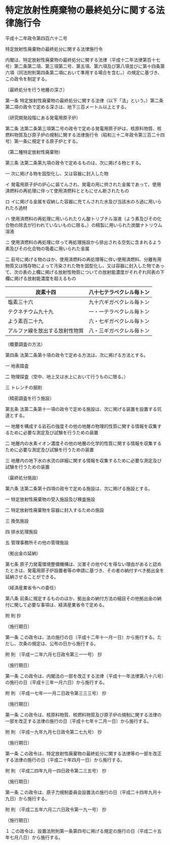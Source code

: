 # 特定放射性廃棄物の最終処分に関する法律施行令

平成十二年政令第四百六十二号

特定放射性廃棄物の最終処分に関する法律施行令

内閣は、特定放射性廃棄物の最終処分に関する法律（平成十二年法律第百十七号）第二条第二項、第三項第二号、第五項、第六項及び第八項並びに第十四条第六項（同法附則第四条第二項において準用する場合を含む。）の規定に基づき、この政令を制定する。

（最終処分を行う地層の深さ）

第一条 特定放射性廃棄物の最終処分に関する法律（以下「法」という。）第二条第二項の政令で定める深さは、地下三百メートル以上とする。

（研究開発段階にある発電用原子炉）

第二条 法第二条第三項第二号の政令で定める発電用原子炉は、核原料物質、核燃料物質及び原子炉の規制に関する法律施行令（昭和三十二年政令第三百二十四号）第一条に規定する原子炉とする。

（第二種特定放射性廃棄物）

第三条 法第二条第九項の政令で定めるものは、次に掲げる物とする。

一 次に掲げる物を固型化し、又は容器に封入した物

イ 発電用原子炉の炉心に装てんされ、発電の用に供された金属であって、使用済燃料の再処理に伴って使用済燃料とともにせん断されたもの

ロ イに掲げる金属を収納した容器に充てんされた水及び当該水のろ過に用いられたろ過材

ハ 使用済燃料の再処理に用いられたりん酸トリブチル溶液（よう素及びその化合物の除去が行われていないものに限る。）の精製に用いられた炭酸ナトリウム溶液

ニ 使用済燃料の再処理に伴って再処理施設から排出される空気に含まれるよう素及びその化合物の吸着に用いられた金属

二 前号に掲げる物のほか、使用済燃料の再処理等に伴い使用済燃料、分離有用物質又は残存物によって汚染された物を固型化し、又は容器に封入した物であって、次の表の上欄に掲げる放射性物質についての放射能濃度がそれぞれ同表の下欄に掲げる放射能濃度を超えるもの

炭素十四 | 八十七テラベクレル毎トン  
---|---  
塩素三十六 | 九十六ギガベクレル毎トン  
テクネチウム九十九 | 一・一テラベクレル毎トン  
よう素百二十九 | 六・七ギガベクレル毎トン  
アルファ線を放出する放射性物質 | 八・三ギガベクレル毎トン  
  
（概要調査の方法）

第四条 法第二条第十項の政令で定める方法は、次に掲げる方法とする。

一 地表踏査

二 物理探査（空中、地上又は水上において行うものに限る。）

三 トレンチの掘削

（精密調査を行う施設）

第五条 法第二条第十一項の政令で定める施設は、次に掲げる装置を設置する坑道とする。

一 地層を構成する岩石の強度その他の地層の物理的性質に関する情報を収集するために必要な測定及び試験を行うための装置

二 地層内の水素イオン濃度その他の地層の化学的性質に関する情報を収集するために必要な測定及び試験を行うための装置

三 地層内の地下水の水流の詳細に関する情報を収集するために必要な測定及び試験を行うための装置

（最終処分施設）

第六条 法第二条第十四項の政令で定める施設は、次に掲げる施設とする。

一 特定放射性廃棄物の受入施設及び検査施設

二 特定放射性廃棄物を容器に封入するための施設

三 換気施設

四 排水処理施設

五 管理事務所その他の管理施設

（拠出金の延納）

第七条 原子力発電環境整備機構は、災害その他やむを得ない理由があると認めたときは、発電用原子炉設置者等の申請に基づき、その者の納付すべき拠出金を延納させることができる。

（経済産業省令への委任）

第八条 前条に規定するもののほか、拠出金の納付方法の細目その他拠出金の納付に関して必要な事項は、経済産業省令で定める。

附 則 抄

（施行期日）

第一条 この政令は、法の施行の日（平成十二年十一月一日）から施行する。ただし、次条の規定は、公布の日から施行する。

附 則 （平成一二年六月七日政令第三一一号） 抄

（施行期日）

第一条 この政令は、内閣法の一部を改正する法律（平成十一年法律第八十八号）の施行の日（平成十三年一月六日）から施行する。

附 則 （平成一七年一一月二日政令第三三三号） 抄

（施行期日）

第一条 この政令は、核原料物質、核燃料物質及び原子炉の規制に関する法律の一部を改正する法律の施行の日（平成十七年十二月一日）から施行する。

附 則 （平成一九年九月七日政令第二七九号） 抄

（施行期日）

第一条 この政令は、特定放射性廃棄物の最終処分に関する法律等の一部を改正する法律の施行の日（平成二十年四月一日）から施行する。

附 則 （平成二四年九月一四日政令第二三五号） 抄

（施行期日）

第一条 この政令は、原子力規制委員会設置法の施行の日（平成二十四年九月十九日）から施行する。

附 則 （平成二五年六月二六日政令第一九一号） 抄

（施行期日）

１ この政令は、設置法附則第一条第四号に掲げる規定の施行の日（平成二十五年七月八日）から施行する。
